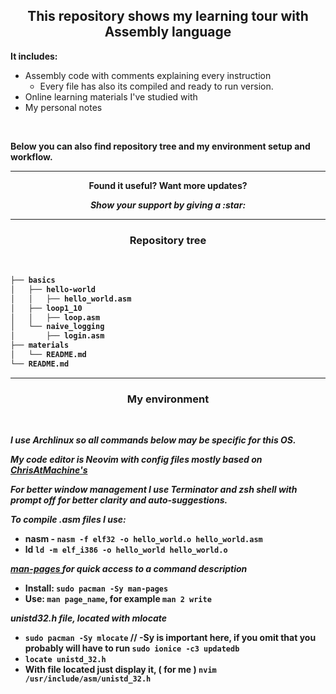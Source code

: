 <h2 align = "center"> This repository shows my learning tour with Assembly language </h2>

<b> It includes: </b>

- Assembly code with comments explaining every instruction
  - Every file has also its compiled and ready to run version.
- Online learning materials I've studied with
- My personal notes

<br/>

<b> Below you can also find repository tree and my environment setup and workflow. <b>

---

<p align="center">
  Found it useful? Want more updates?
</p>

<p align = "center">
  <b> <i> Show your support by giving a :star: </b> </i>
</p>

---

<h3 align="center"> Repository tree </h3>

<br/>

```bash
├── basics
│   ├── hello-world
│   │   ├── hello_world.asm
│   ├── loop1_10
│   │   ├── loop.asm
│   └── naive_logging
│       ├── login.asm
├── materials
│   └── README.md
└── README.md
```

---

<h3 align="center"> My environment </h3>

<br/>

<i> I use Archlinux so all commands below may be specific for this OS. </i>

<i> My code editor is Neovim with config files mostly based on <a href="https://www.chrisatmachine.com/neovim"> ChrisAtMachine's </a> </i>

<i> For better window management I use <b> Terminator </b> and <b> zsh </b> shell with <i> prompt off </i> for better clarity and auto-suggestions. </i>

<i> To compile .asm files I use: </i>

- <b> nasm </b> - `nasm -f elf32 -o hello_world.o hello_world.asm`
- <b> ld </b> `ld -m elf_i386 -o hello_world hello_world.o`

<i> <a href = "https://wiki.archlinux.org/index.php/man_page"> man-pages </a> for quick access to a command description </i>

- Install: `sudo pacman -Sy man-pages`
- Use: `man page_name`, for example `man 2 write`

<i> unistd32.h file, located with mlocate </i>

- `sudo pacman -Sy mlocate` // -Sy is important here, if you omit that you probably will have to run `sudo ionice -c3 updatedb`
- `locate unistd_32.h`
- With file located just display it, ( for me ) `nvim /usr/include/asm/unistd_32.h`
